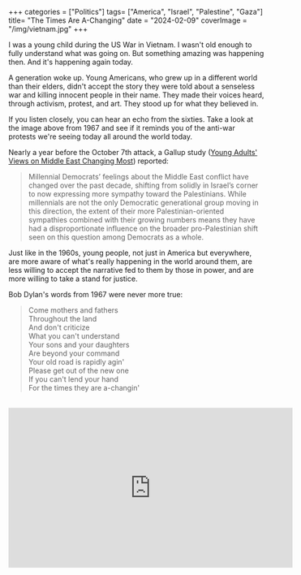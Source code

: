 +++
categories = ["Politics"]
tags= ["America", "Israel", "Palestine", "Gaza"]
title= "The Times Are A-Changing"
date = "2024-02-09"
coverImage = "/img/vietnam.jpg"
+++

I was a young child during the US War in Vietnam. I wasn't old enough to fully understand what was going on. But something amazing was happening then. And it's happening again today.

<!--more-->  

A generation woke up. Young Americans, who grew up in a different world than their elders, didn't accept the story they were told about a senseless war and killing innocent people in their name. They made their voices heard, through activism, protest, and art. They stood up for what they believed in.

If you listen closely, you can hear an echo from the sixties. Take a look at the image above from 1967 and see if it reminds you of the anti-war protests we're seeing today all around the world today.

Nearly a year before the October 7th attack, a Gallup study (<a target="_blank" href="https://news.gallup.com/opinion/gallup/472796/young-adults-views-middle-east-changing.aspx">Young Adults' Views on Middle East Changing Most</a>) reported:

> Millennial Democrats’ feelings about the Middle East conflict have changed over the past decade, shifting from solidly in Israel’s corner to now expressing more sympathy toward the Palestinians. While millennials are not the only Democratic generational group moving in this direction, the extent of their more Palestinian-oriented sympathies combined with their growing numbers means they have had a disproportionate influence on the broader pro-Palestinian shift seen on this question among Democrats as a whole.

Just like in the 1960s, young people, not just in America but everywhere, are more aware of what's really happening in the world around them, are less willing to accept the narrative fed to them by those in power, and are more willing to take a stand for justice.

Bob Dylan's words from 1967 were never more true:

> Come mothers and fathers  
> Throughout the land  
> And don't criticize  
> What you can't understand  
> Your sons and your daughters  
> Are beyond your command  
> Your old road is rapidly agin'  
> Please get out of the new one  
> If you can't lend your hand  
> For the times they are a-changin'  

<br>

<iframe width="560" height="315" src="https://www.youtube.com/embed/90WD_ats6eE?si=9-_hRdWBX2yE1_gZ" title="YouTube video player" frameborder="0" allow="accelerometer; autoplay; clipboard-write; encrypted-media; gyroscope; picture-in-picture; web-share" allowfullscreen></iframe>
